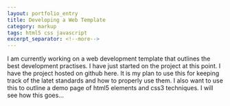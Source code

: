 ```yaml
---
layout: portfolio_entry
title: Developing a Web Template
category: markup
tags: html5 css javascript
excerpt_separator: <!--more-->
---
```


I am currently working on a web development template that outlines the best development
practises. I have just started on the project at this point. I have the project hosted on
github here. It is my plan to use this for keeping track of the latet standards and how to properly use them. I also want to use this to outline a demo page of html5 elements and css3 techniques. I will see how this goes...
